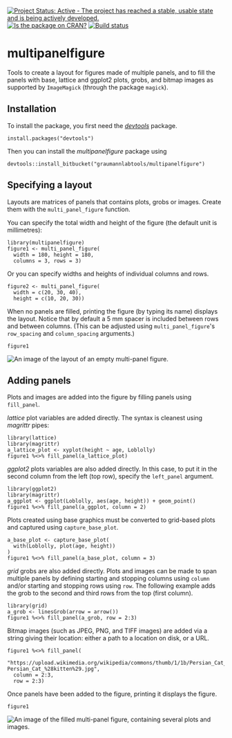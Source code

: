 [![Project Status: Active - The project has reached a stable, usable state and is being actively developed.](https://www.repostatus.org/badges/0.1.0/active.svg)](https://www.repostatus.org/#active)
[![Is the package on CRAN?](https://www.r-pkg.org/badges/version/multipanelfigure)](https://www.r-pkg.org/pkg/multipanelfigure)
[![Build status](https://ci.appveyor.com/api/projects/status/rvbkefi5rinsudlu/branch/master?svg=true)](https://ci.appveyor.com/project/richierocks/multipanelfigure/branch/master)

# multipanelfigure

Tools to create a layout for figures made of multiple panels, and to fill the panels with base,
lattice and ggplot2 plots, grobs, and bitmap images as supported by `ImageMagick` (through the
package `magick`).

## Installation

To install the package, you first need the 
[*devtools*](https://github.com/r-lib/devtools) package.

```{r}
install.packages("devtools")
```

Then you can install the *multipanelfigure* package using

```{r}
devtools::install_bitbucket("graumannlabtools/multipanelfigure")
```

## Specifying a layout

Layouts are matrices of panels that contains plots, grobs or images.  Create them with the `multi_panel_figure` function.

You can specify the total width and height of the figure (the default unit is millimetres):

```{r}
library(multipanelfigure)
figure1 <- multi_panel_figure(
  width = 180, height = 180,
  columns = 3, rows = 3)
```

Or you can specify widths and heights of individual columns and rows.

```{r}
figure2 <- multi_panel_figure(
  width = c(20, 30, 40),
  height = c(10, 20, 30))
```

When no panels are filled, printing the figure (by typing its name) displays the layout.  Notice that by default a 5 mm spacer is included between rows and between columns.  (This can be adjusted using `multi_panel_figure`'s `row_spacing` and `column_spacing` arguments.)

```{r}
figure1
```

![An image of the layout of an empty multi-panel figure.](https://bitbucket.org/graumannlabtools/multipanelfigure/downloads/readme_figure_empty.png)

## Adding panels

Plots and images are added into the figure by filling panels using `fill_panel`.

*lattice* plot variables are added directly. The syntax is cleanest using *magrittr* pipes:

```{r}
library(lattice)
library(magrittr)
a_lattice_plot <- xyplot(height ~ age, Loblolly)
figure1 %<>% fill_panel(a_lattice_plot)
```

*ggplot2* plots variables are also added directly.  In this case, to put it in the second column from the left (top row), specify the `left_panel` argument.

```{r}
library(ggplot2)
library(magrittr)
a_ggplot <- ggplot(Loblolly, aes(age, height)) + geom_point()
figure1 %<>% fill_panel(a_ggplot, column = 2)
```

Plots created using base graphics must be converted to grid-based plots and captured using `capture_base_plot`.

```{r}
a_base_plot <- capture_base_plot(
  with(Loblolly, plot(age, height))
)
figure1 %<>% fill_panel(a_base_plot, column = 3)
```

*grid* grobs are also added directly.  Plots and images can be made to span multiple panels by defining starting and stopping columns using `column` and/or starting and stopping rows using `row`. The following example adds the grob to the second and third rows from the top (first column).

```{r}
library(grid)
a_grob <- linesGrob(arrow = arrow())
figure1 %<>% fill_panel(a_grob, row = 2:3)
```


Bitmap images (such as JPEG, PNG, and TIFF images) are added via a string giving their
location: either a path to a location on disk, or a URL.  

```{r}
figure1 %<>% fill_panel(
  "https://upload.wikimedia.org/wikipedia/commons/thumb/1/1b/Persian_Cat_%28kitten%29.jpg/657px-Persian_Cat_%28kitten%29.jpg",
  column = 2:3,
  row = 2:3)
```

Once panels have been added to the figure, printing it displays the figure.

```{r}
figure1
```

![An image of the filled multi-panel figure, containing several plots and images.](https://bitbucket.org/graumannlabtools/multipanelfigure/downloads/readme_figure_filled.png)